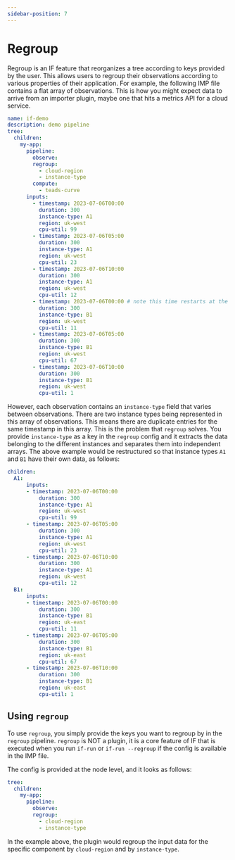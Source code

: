 ```yaml
---
sidebar-position: 7
---
```


# Regroup

Regroup is an IF feature that reorganizes a tree according to keys provided by the user. This allows users to regroup their observations according to various properties of their application. For example, the following IMP file contains a flat array of observations. This is how you might expect data to arrive from an importer plugin, maybe one that hits a metrics API for a cloud service.


```yaml
name: if-demo
description: demo pipeline
tree:
  children:
    my-app:
      pipeline:
        observe:
        regroup:
          - cloud-region
          - instance-type     
        compute:
          - teads-curve
      inputs:
        - timestamp: 2023-07-06T00:00
          duration: 300 
          instance-type: A1 
          region: uk-west
          cpu-util: 99
        - timestamp: 2023-07-06T05:00 
          duration: 300 
          instance-type: A1 
          region: uk-west
          cpu-util: 23	  
        - timestamp: 2023-07-06T10:00
          duration: 300
          instance-type: A1 
          region: uk-west
          cpu-util: 12
        - timestamp: 2023-07-06T00:00 # note this time restarts at the start timstamp
          duration: 300 
          instance-type: B1
          region: uk-west
          cpu-util: 11
        - timestamp: 2023-07-06T05:00 
          duration: 300 
          instance-type: B1
          region: uk-west
          cpu-util: 67
        - timestamp: 2023-07-06T10:00
          duration: 300 
          instance-type: B1
          region: uk-west
          cpu-util: 1	  
```

However, each observation contains an `instance-type` field that varies between observations. There are two instance types being represented in this array of observations. This means there are duplicate entries for the same timestamp in this array. This is the problem that `regroup` solves. You provide `instance-type` as a key in the `regroup` config and it extracts the data belonging to the different instances and separates them into independent arrays. The above example would be restructured so that instance types `A1` and `B1` have their own data, as follows:


```yaml
children:
  A1:
      inputs:
      - timestamp: 2023-07-06T00:00
          duration: 300
          instance-type: A1
          region: uk-west
          cpu-util: 99
      - timestamp: 2023-07-06T05:00
          duration: 300
          instance-type: A1
          region: uk-west
          cpu-util: 23
      - timestamp: 2023-07-06T10:00
          duration: 300
          instance-type: A1
          region: uk-west
          cpu-util: 12
  B1:
      inputs:
      - timestamp: 2023-07-06T00:00
          duration: 300
          instance-type: B1
          region: uk-east
          cpu-util: 11
      - timestamp: 2023-07-06T05:00
          duration: 300
          instance-type: B1
          region: uk-east
          cpu-util: 67
      - timestamp: 2023-07-06T10:00
          duration: 300
          instance-type: B1
          region: uk-east
          cpu-util: 1          
```

## Using `regroup`

To use `regroup`, you simply provide the keys you want to regroup by in the `regroup` pipeline. `regroup` is NOT a plugin, it is a core feature of IF that is executed when you run `if-run` or `if-run --regroup` if the config is available in the IMP file.

The config is provided at the node level, and it looks as follows:

```yaml
tree:
  children:
    my-app:
      pipeline:
        observe:
        regroup:
          - cloud-region
          - instance-type  
```

In the example above, the plugin would regroup the input data for the specific component by `cloud-region` and by `instance-type`.
